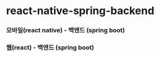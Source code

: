 # react-native-spring-backend

### 모바일(react native) - 백엔드 (spring boot)
### 웹(react) -  백엔드 (spring boot)
